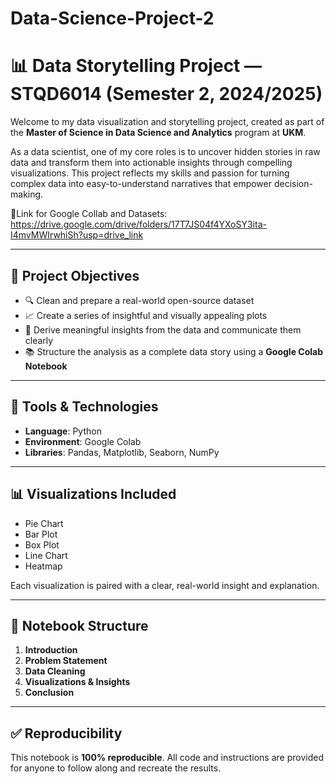 # Data-Science-Project-2
# 📊 Data Storytelling Project — STQD6014 (Semester 2, 2024/2025)

Welcome to my data visualization and storytelling project, created as part of the **Master of Science in Data Science and Analytics** program at **UKM**.

As a data scientist, one of my core roles is to uncover hidden stories in raw data and transform them into actionable insights through compelling visualizations. This project reflects my skills and passion for turning complex data into easy-to-understand narratives that empower decision-making.

📎Link for Google Collab and Datasets: https://drive.google.com/drive/folders/17T7JS04f4YXoSY3ita-I4mvMWIrwhiSh?usp=drive_link

---

## 🎯 Project Objectives

- 🔍 Clean and prepare a real-world open-source dataset
- 📈 Create a series of insightful and visually appealing plots
- 🧠 Derive meaningful insights from the data and communicate them clearly
- 📚 Structure the analysis as a complete data story using a **Google Colab Notebook**

---

## 🧰 Tools & Technologies

- **Language**: Python  
- **Environment**: Google Colab  
- **Libraries**: Pandas, Matplotlib, Seaborn, NumPy

---

## 📊 Visualizations Included

- Pie Chart
- Bar Plot
- Box Plot
- Line Chart
- Heatmap

Each visualization is paired with a clear, real-world insight and explanation.

---

## 📝 Notebook Structure

1. **Introduction**
2. **Problem Statement**
3. **Data Cleaning**
4. **Visualizations & Insights**
5. **Conclusion**

---

## ✅ Reproducibility

This notebook is **100% reproducible**. All code and instructions are provided for anyone to follow along and recreate the results.


